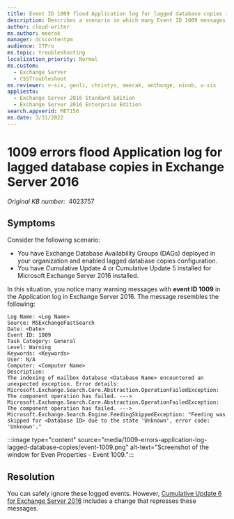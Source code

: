 ```yaml
---
title: Event ID 1009 flood Application log for lagged database copies in Exchange Server 2016
description: Describes a scenario in which many Event ID 1009 messages are logged for lagged database copies in Exchange Server 2016.
author: cloud-writer
ms.author: meerak
manager: dcscontentpm
audience: ITPro
ms.topic: troubleshooting
localization_priority: Normal
ms.custom: 
  - Exchange Server
  - CSSTroubleshoot
ms.reviewer: v-six, genli, christys, meerak, anthonge, ninob, v-six
appliesto: 
  - Exchange Server 2016 Standard Edition
  - Exchange Server 2016 Enterprise Edition
search.appverid: MET150
ms.date: 3/31/2022
---
```

# 1009 errors flood Application log for lagged database copies in Exchange Server 2016

_Original KB number:_ &nbsp;4023757

## Symptoms

Consider the following scenario:

- You have Exchange Database Availability Groups (DAGs) deployed in your organization and enabled lagged database copies configuration.
- You have Cumulative Update 4 or Cumulative Update 5 installed for Microsoft Exchange Server 2016 installed.

In this situation, you notice many warning messages with **event ID 1009**  in the Application log in Exchange Server 2016. The message resembles the following:

```console
Log Name: <Log Name>
Source: MSExchangeFastSearch
Date: <Date>
Event ID: 1009
Task Category: General
Level: Warning
Keywords: <Keywords>
User: N/A
Computer: <Computer Name>
Description:
The indexing of mailbox database <Database Name> encountered an unexpected exception. Error details: Microsoft.Exchange.Search.Core.Abstraction.OperationFailedException: The component operation has failed. ---> Microsoft.Exchange.Search.Core.Abstraction.OperationFailedException: The component operation has failed. ---> Microsoft.Exchange.Search.Engine.FeedingSkippedException: "Feeding was skipped for <Database ID> due to the state 'Unknown', error code: 'Unknown'."
```

:::image type="content" source="media/1009-errors-application-log-lagged-database-copies/event-1009.png" alt-text="Screenshot of the window for Even Properties - Event 1009.":::

## Resolution

You can safely ignore these logged events. However, [Cumulative Update 6 for Exchange Server 2016](https://support.microsoft.com/help/4012108) includes a change that represses these messages.
